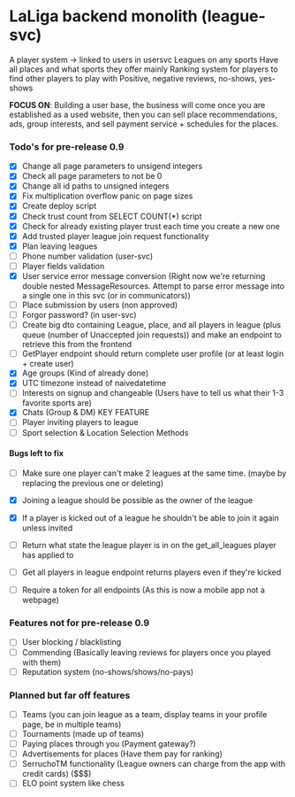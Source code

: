 # LaLiga backend monolith (league-svc)
A player system -> linked to users in usersvc
Leagues on any sports
Have all places and what sports they offer mainly
Ranking system for players to find other players to play with
Positive, negative reviews, no-shows, yes-shows

**FOCUS ON**: Building a user base, the business will come once you are established as a used website, then you can sell place recommendations, ads, group interests, and sell payment service + schedules for the places.


### Todo's for pre-release 0.9
- [x] Change all page parameters to unsigend integers
- [x] Check all page parameters to not be 0
- [x] Change all id paths to unsigned integers
- [x] Fix multiplication overflow panic on page sizes
- [x] Create deploy script
- [x] Check trust count from SELECT COUNT(*) script
- [x] Check for already existing player trust each time you create a new one
- [x] Add trusted player league join request functionality
- [x] Plan leaving leagues
- [ ] Phone number validation (user-svc)
- [ ] Player fields validation 
- [x] User service error message conversion (Right now we're returning double nested MessageResources. Attempt to parse error message into a single one in this svc (or in communicators))
- [ ] Place submission by users (non approved)
- [ ] Forgor password? (in user-svc)
- [ ] Create big dto containing League, place, and all players in league (plus queue (number of Unaccepted join requests)) and make an endpoint to retrieve this from the frontend
- [ ] GetPlayer endpoint should return complete user profile (or at least login + create user)
- [x] Age groups (Kind of already done)
- [x] UTC timezone instead of naivedatetime
- [ ] Interests on signup and changeable (Users have to tell us what their 1-3 favorite sports are)
- [x] Chats (Group & DM) KEY FEATURE
- [ ] Player inviting players to league
- [ ] Sport selection & Location Selection Methods

#### Bugs left to fix
- [ ] Make sure one player can't make 2 leagues at the same time. (maybe by replacing the previous one or deleting)
- [x] Joining a league should be possible as the owner of the league
- [x] If a player is kicked out of a league he shouldn't be able to join it again unless invited 
- [ ] Return what state the league player is in on the get_all_leagues player has applied to
- [ ] Get all players in league endpoint returns players even if they're kicked
- [ ] Require a token for all endpoints (As this is now a mobile app not a webpage)


### Features not for pre-release 0.9
- [ ] User blocking / blacklisting
- [ ] Commending (Basically leaving reviews for players once you played with them)
- [ ] Reputation system (no-shows/shows/no-pays)

### Planned but far off features
- [ ] Teams (you can join league as a team, display teams in your profile page, be in multiple teams)
- [ ] Tournaments (made up of teams)
- [ ] Paying places through you (Payment gateway?)
- [ ] Advertisements for places (Have them pay for ranking)
- [ ] SerruchoTM functionality (League owners can charge from the app with credit cards) ($$$)
- [ ] ELO point system like chess